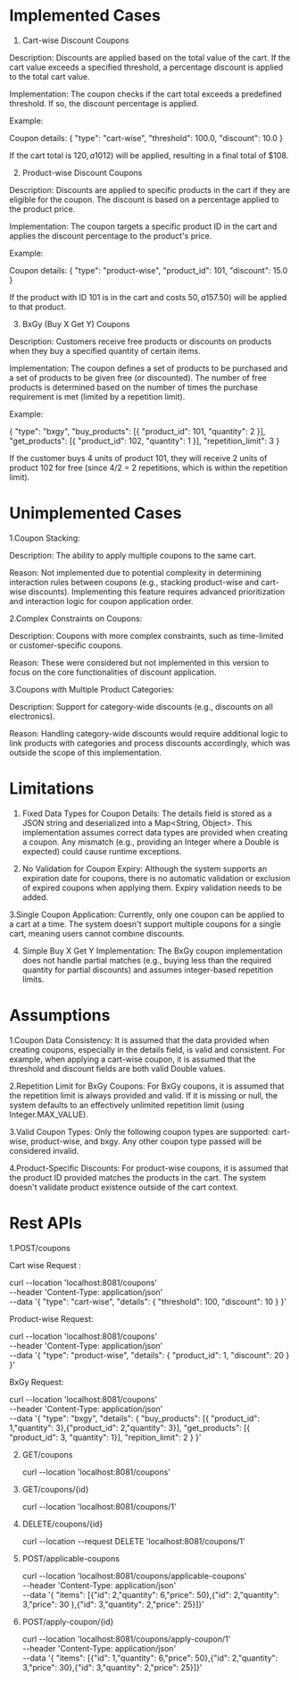 # Implemented Cases
1. Cart-wise Discount Coupons
   
Description: Discounts are applied based on the total value of the cart. If the cart value exceeds a specified threshold, a percentage discount is applied to the total cart value.

Implementation:
The coupon checks if the cart total exceeds a predefined threshold. If so, the discount percentage is applied.

Example:

Coupon details: { "type": "cart-wise", "threshold": 100.0, "discount": 10.0 }

If the cart total is $120, a 10% discount ($12) will be applied, resulting in a final total of $108.

2. Product-wise Discount Coupons
   
Description: Discounts are applied to specific products in the cart if they are eligible for the coupon. The discount is based on a percentage applied to the product price.

Implementation:
The coupon targets a specific product ID in the cart and applies the discount percentage to the product's price.

Example:

Coupon details: { "type": "product-wise", "product_id": 101, "discount": 15.0 }

If the product with ID 101 is in the cart and costs $50, a 15% discount ($7.50) will be applied to that product.

3. BxGy (Buy X Get Y) Coupons
   
Description: Customers receive free products or discounts on products when they buy a specified quantity of certain items.

Implementation:
The coupon defines a set of products to be purchased and a set of products to be given free (or discounted). The number of free products is determined based on the number of times the purchase requirement is met (limited by a repetition limit).

Example:

{
  "type": "bxgy",
  "buy_products": [{ "product_id": 101, "quantity": 2 }],
  "get_products": [{ "product_id": 102, "quantity": 1 }],
  "repetition_limit": 3
}

If the customer buys 4 units of product 101, they will receive 2 units of product 102 for free (since 4/2 = 2 repetitions, which is within the repetition limit).

# Unimplemented Cases
1.Coupon Stacking:

Description: The ability to apply multiple coupons to the same cart.

Reason: Not implemented due to potential complexity in determining interaction rules between coupons (e.g., stacking product-wise and cart-wise discounts). Implementing this feature requires advanced prioritization and interaction logic for coupon application order.

2.Complex Constraints on Coupons:

Description: Coupons with more complex constraints, such as time-limited or customer-specific coupons.

Reason: These were considered but not implemented in this version to focus on the core functionalities of discount application.

3.Coupons with Multiple Product Categories:

Description: Support for category-wide discounts (e.g., discounts on all electronics).

Reason: Handling category-wide discounts would require additional logic to link products with categories and process discounts accordingly, which was outside the scope of this implementation.

# Limitations
1. Fixed Data Types for Coupon Details:
The details field is stored as a JSON string and deserialized into a Map<String, Object>. This implementation assumes correct data types are provided when creating a coupon. Any mismatch (e.g., providing an Integer where a Double is expected) could cause runtime exceptions.

3. No Validation for Coupon Expiry:
Although the system supports an expiration date for coupons, there is no automatic validation or exclusion of expired coupons when applying them. Expiry validation needs to be added.

3.Single Coupon Application:
Currently, only one coupon can be applied to a cart at a time. The system doesn't support multiple coupons for a single cart, meaning users cannot combine discounts.

4. Simple Buy X Get Y Implementation:
The BxGy coupon implementation does not handle partial matches (e.g., buying less than the required quantity for partial discounts) and assumes integer-based repetition limits.

# Assumptions
1.Coupon Data Consistency:
It is assumed that the data provided when creating coupons, especially in the details field, is valid and consistent. For example, when applying a cart-wise coupon, it is assumed that the threshold and discount fields are both valid Double values.

2.Repetition Limit for BxGy Coupons:
For BxGy coupons, it is assumed that the repetition limit is always provided and valid. If it is missing or null, the system defaults to an effectively unlimited repetition limit (using Integer.MAX_VALUE).

3.Valid Coupon Types:
Only the following coupon types are supported: cart-wise, product-wise, and bxgy. Any other coupon type passed will be considered invalid.

4.Product-Specific Discounts:
For product-wise coupons, it is assumed that the product ID provided matches the products in the cart. The system doesn't validate product existence outside of the cart context.


# Rest APIs
1.POST/coupons

Cart wise Request :  

curl --location 'localhost:8081/coupons' \
--header 'Content-Type: application/json' \
--data '{
    "type": "cart-wise",
    "details": {
        "threshold": 100,
        "discount": 10
    }
}'

Product-wise Request:

curl --location 'localhost:8081/coupons' \
--header 'Content-Type: application/json' \
--data '{
    "type": "product-wise",
    "details": {
        "product_id": 1,
        "discount": 20
    }
}'

BxGy Request:

curl --location 'localhost:8081/coupons' \
--header 'Content-Type: application/json' \
--data '{
    "type": "bxgy",
    "details": {
        "buy_products": [{ "product_id": 1,"quantity": 3},{"product_id": 2,"quantity": 3}],
        "get_products": [{ "product_id": 3, "quantity": 1}],
        "repition_limit": 2
    }
}'

 
2. GET/coupons

   curl --location 'localhost:8081/coupons'

3. GET/coupons/{id}

   curl --location 'localhost:8081/coupons/1'

4. DELETE/coupons/{id}

   curl --location --request DELETE 'localhost:8081/coupons/1'

5. POST/applicable-coupons

   curl --location 'localhost:8081/coupons/applicable-coupons' \
--header 'Content-Type: application/json' \
--data '{
    "items": [{"id": 2,"quantity": 6,"price": 50},{"id": 2,"quantity": 3,"price": 30 },{"id": 3,"quantity": 2,"price": 25}]}'

6. POST/apply-coupon/{id}

   curl --location 'localhost:8081/coupons/apply-coupon/1' \
--header 'Content-Type: application/json' \
--data '{
    "items": [{"id": 1,"quantity": 6,"price": 50},{"id": 2,"quantity": 3,"price": 30},{"id": 3,"quantity": 2,"price": 25}]}'

   

   
 

